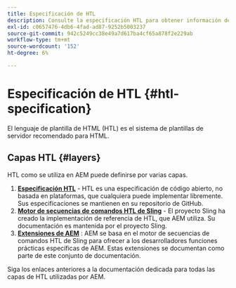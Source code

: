 ```yaml
---
title: Especificación de HTL
description: Consulte la especificación HTL para obtener información detallada sobre la sintaxis.
exl-id: c0657476-4db6-4fad-ad87-9252b5003237
source-git-commit: 942c5249cc38e49a7d617ba4cf65a878f2e229ab
workflow-type: tm+mt
source-wordcount: '152'
ht-degree: 6%

---
```



# Especificación de HTL {#htl-specification}

El lenguaje de plantilla de HTML (HTL) es el sistema de plantillas de servidor recomendado para HTML.

## Capas HTL {#layers}

HTL como se utiliza en AEM puede definirse por varias capas.

1. **[Especificación HTL](https://github.com/adobe/htl-spec)** - HTL es una especificación de código abierto, no basada en plataformas, que cualquiera puede implementar libremente. Sus especificaciones se mantienen en su repositorio de GitHub.
1. **[Motor de secuencias de comandos HTL de Sling](https://sling.apache.org/documentation/bundles/scripting/scripting-htl.html)** - El proyecto Sling ha creado la implementación de referencia de HTL, que AEM utiliza. Su documentación es mantenida por el proyecto Sling.
1. **[Extensiones de AEM](aem-extensions.md)** : AEM se basa en el motor de secuencias de comandos HTL de Sling para ofrecer a los desarrolladores funciones prácticas específicas de AEM. Estas extensiones se documentan como parte de este conjunto de documentación.

Siga los enlaces anteriores a la documentación dedicada para todas las capas de HTL utilizadas por AEM.
